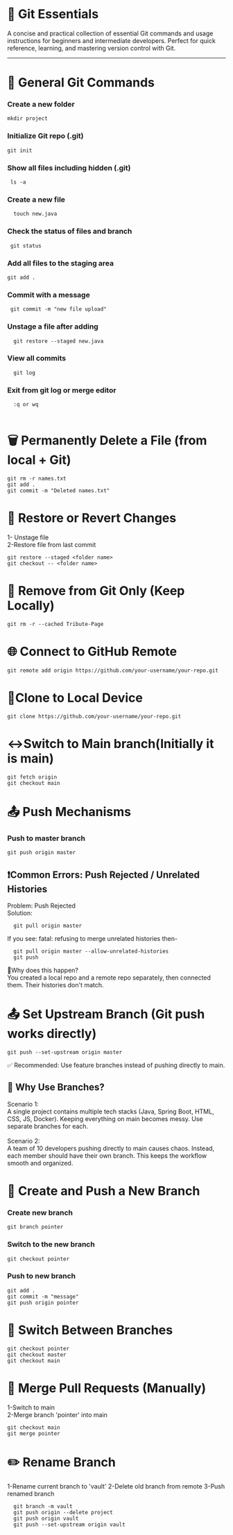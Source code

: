 # 🚀 Git Essentials

A concise and practical collection of essential Git commands and usage instructions for beginners and intermediate developers. Perfect for quick reference, learning, and mastering version control with Git.


---------------------------------------------------------------------------------------------------------------------------------------------------------------------------------------------------------------------

# 📂 General Git Commands

### Create a new folder
 ``` mkdir project ```
### Initialize Git repo (.git)
```git init ```                       
### Show all files including hidden (.git)
```  ls -a  ```                          
### Create a new file
```  touch new.java```                   
### Check the status of files and branch
```  git status ```                      
### Add all files to the staging area
```git add .```                        
### Commit with a message
```  git commit -m "new file upload" ``` 
### Unstage a file after adding
```  git restore --staged new.java```    
### View all commits
```  git log```                          
### Exit from git log or merge editor
```  :q or wq```                         
<br>

# 🗑️ Permanently Delete a File (from local + Git)
  ```
  git rm -r names.txt
  git add .
  git commit -m "Deleted names.txt"
  ```

# 🔄 Restore or Revert Changes
 1- Unstage file<br>
 2-Restore file from last commit
 ``` 
 git restore --staged <folder name>   
 git checkout -- <folder name>      
```

# 🧹 Remove from Git Only (Keep Locally)
```  
git rm -r --cached Tribute-Page
```
# 🌐 Connect to GitHub Remote
```
git remote add origin https://github.com/your-username/your-repo.git
```
# 🔗Clone to Local Device
```
git clone https://github.com/your-username/your-repo.git
```
# ↔️Switch to Main branch(Initially it is main)
```
git fetch origin
git checkout main
```
# 📤 Push Mechanisms
  ### Push to master branch
  ```git push origin master```           
  
  ## ❗Common Errors: Push Rejected / Unrelated Histories
   Problem: Push Rejected <br>
   Solution:
  ```
    git pull origin master
  ```
   If you see: fatal: refusing to merge unrelated histories then-
  ```
    git pull origin master --allow-unrelated-histories
    git push
   ```
  📌Why does this happen?<br>
    You created a local repo and a remote repo separately, then connected them. Their histories don't match.

# 📤 Set Upstream Branch (Git push works directly)
  ```
  git push --set-upstream origin master
  ```
✅ Recommended: Use feature branches instead of pushing directly to main.

## 🌱 Why Use Branches?
  Scenario 1:<br>
    A single project contains multiple tech stacks (Java, Spring Boot, HTML, CSS, JS, Docker). Keeping everything on main becomes messy. Use separate branches for each.
    <br><br>
  Scenario 2:<br>
    A team of 10 developers pushing directly to main causes chaos. Instead, each member should have their own branch. This keeps the workflow smooth and organized.

# 🌿 Create and Push a New Branch
  ### Create new branch
  ```git branch pointer  ```  
  ### Switch to the new branch           
  ```git checkout pointer ``` 
  ### Push to new branch           
  ```
  git add .
  git commit -m "message"
  git push origin pointer  
  ```       
  
# 🔄 Switch Between Branches
  ```
  git checkout pointer
  git checkout master
  git checkout main
  ```

# 🔁 Merge Pull Requests (Manually)
  1-Switch to main <br>
  2-Merge branch 'pointer' into main
  ```
  git checkout main                
  git merge pointer         
  ```

# ✏️ Rename Branch
1-Rename current branch to 'vault'
2-Delete old branch from remote
3-Push renamed branch
```
  git branch -m vault               
  git push origin --delete project  
  git push origin vault            
  git push --set-upstream origin vault
```
